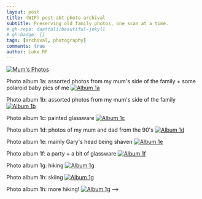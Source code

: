 ```yaml
---
layout: post
title: (WIP) post abt photo archival
subtitle: Preserving old family photos, one scan at a time.
# gh-repo: daattali/beautiful-jekyll
# gh-badge: []
tags: [archival, photography]
comments: true
author: Luke RF
---
```



<a href="https://ekulrf.github.io/lukes-letters/_posts/photo_archival/3099-12-12-photo_mum.html">
  <img alt="Mum's Photos" src="https://lh3.googleusercontent.com/pw/ADCreHdmFjQIxu1AdI8vVeBnlWHq0Y8iPUksPQjpF7K0QgHXoJ-OMYsjYXChN4o_5FXwRwnHoJ_JTcvodpZmthezgDxhAXYbk1ON0i7NJd7M3CtB9rDQWtr4CPaRWJo-uc4y22gOEn2B4e3D6_5F4rZJ4r76=w1413-h955-s-no?authuser=1">
</a>



<!-- [![Mum's Photos](https://lh3.googleusercontent.com/pw/ADCreHdmFjQIxu1AdI8vVeBnlWHq0Y8iPUksPQjpF7K0QgHXoJ-OMYsjYXChN4o_5FXwRwnHoJ_JTcvodpZmthezgDxhAXYbk1ON0i7NJd7M3CtB9rDQWtr4CPaRWJo-uc4y22gOEn2B4e3D6_5F4rZJ4r76=w1413-h955-s-no?authuser=1)](../_posts/photo_archival/mum.md)
<!--  -->

Photo album 1a: assorted photos from my mum's side of the family + some polaroid baby pics of me
[![Album 1a](https://lh3.googleusercontent.com/pw/ADCreHcGtp2bjE18AXt1O3yXaz86vSJNEnID28DFcFddK1_ZsMTLFslJZB53zWCkTPlix55YtSQJfepTCqMCvdSWQqCWEOhZwy1YD8nlUspbsL8D3bDySGe84M8_JY39qxpo3-CiXbvufkUWWwheVazGe94DoA=w1516-h995-s-no?authuser=1)](https://photos.app.goo.gl/HbmS7i1GJLWVNCfcA)

Photo album 1b: assorted photos from my mum's side of the family
[![Album 1b](https://lh3.googleusercontent.com/pw/ADCreHdzYBiraebp-lUrTp5wHNwbQeiWEKDiOKqfjJzVS1cCmdFId7E4iIAJHPf5v6UKwiCZFy2jzs77mQKGCrHv3DngQ6_HmmbrYS9he0GZFYaDKgKo3mQ0iXnQY73mpPLILscKyvFKU3IabF0uSpXOwxTG=w1211-h995-s-no?authuser=1)](https://photos.app.goo.gl/8SMSgr5xSjDySasB9)

Photo album 1c: painted glassware
[![Album 1c](https://lh3.googleusercontent.com/pw/ABLVV87vM1-JBXyhfOmQVwSN0Oamj4HfEyH7idbEuZOU5PGiRJUu3FDfWB3jEN5vc-TBmEmRBdC8xrezAwkpMazpVreLrdEJ-XRPDx4e8M7BR9qmi5ajFWSC-6jIZfgzCzzvUkW-9ht-C_pYB2oNij4HqNSm=w1474-h995-s-no?authuser=1)](https://photos.app.goo.gl/YowjtGTbB395nbbH9)

Photo album 1d: photos of my mum and dad from the 90's
[![Album 1d](https://lh3.googleusercontent.com/pw/ABLVV877OIjLFvQ0EDIdLWluAEr79GZEcipvE_IWRezdCyQXDUYtVOvmrDMyezwyGE-q5Ahf8-4X_B3nvhCrcoceVDvpBDHThHCh1d1FyKq0t1t0N91FsdoPT5GjBasdEjna66lpzCEwyW79kmrqxdMQGtjF=w1472-h995-s-no?authuser=1)](https://photos.app.goo.gl/XZCsgzazCqN5skn76)

Photo album 1e: mainly Gary's head being shaven
[![Album 1e](https://lh3.googleusercontent.com/pw/ADCreHfLSvq9dBGuTtq9zsaxmBDGdByjF5UpqRmSLHz4H6vpICnAqnP6aHEWUX7JedASG0iMy78WUudgCcQKWSClOK1ucbqeD17WdYGyQ_kRtUdG8rIjmRiUiic7NVBATOfYd3mVQdcc36kWhNW6AxhPvyON=w1501-h995-s-no?authuser=1)](https://photos.app.goo.gl/euZi479GBy6b15NL7)

Photo album 1f: a party + a bit of glassware
[![Album 1f](https://lh3.googleusercontent.com/pw/ADCreHeQzuVgv7hQL6qRN-Zg35T4ab207S8NGJFr1GhNZgcSLe477foLH6DkojfSEu2yd-oXvQnGvCvW-2eouQmujU06cinPdEg9s3RZur8nPFCIFT5i7u8Z87TF1yZrprln8k2pt2foadiLdG0Os5mw5grH=w1479-h995-s-no?authuser=1)](https://photos.app.goo.gl/8FzTQGBQftJN5fea6)

Photo album 1g: hiking
[![Album 1g](https://lh3.googleusercontent.com/pw/ADCreHfMfFjXYMh_TUry4mf00w1SDt5g2U6Ko24T0Nkm5aCG5c7nPP1wrDDgvRALQyYzWIc4WSHOytZ5NlEdZUcra5J4wZE1A_1E5TLKNXBiAQflZngFhUu6KjadmRLINGzxbj023UGmAlEpx6Hj6ZDpc8dx=w1506-h995-s-no?authuser=1)](https://photos.app.goo.gl/t1LxFRBwfXKVpcme7)

Photo album 1h: skiing
[![Album 1g](https://lh3.googleusercontent.com/pw/ADCreHfRQSktSlsa0sjgmot9ow-O2yD-QR2LaV5R7v-cMsG8-t-SKW_U9h94pdHFQ1IGajMAVy7sRpB_zbn_DELjUKCcITIG7HPjnHzB9J41K85eEX76ZUV7KystNyN_aiEmcYcjGFLxis4BU-Gq5-ROclXe=w1521-h995-s-no?authuser=1)](https://photos.app.goo.gl/2jbP9bquCddBvWo39)

Photo album 1h: more hiking!
[![Album 1g](https://lh3.googleusercontent.com/pw/ADCreHdNDktzmE-JtmJoe5MdLvzM3xJzIRinJd5uPwaBERcIpV1HSuvldRkrcYN5RqBtmtJ-lX40sOxcdQPOtSx_QfOeFcbajCNBbL2TmaP5K_Njafemj9c7FdsvSvoixNak0-nyPT--AvDDj-g7oSHPc-ut=w1343-h995-s-no?authuser=1)](https://photos.app.goo.gl/yoAyGyYzk4ssrF2V7) -->